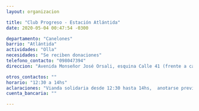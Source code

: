 ```yaml
---
layout: organizacion

title: "Club Progreso - Estación Atlántida"
date: 2020-05-04 00:47:54 -0300

departamento: "Canelones"
barrio: "Atlántida"
actividades: "Olla"
necesidades: "Se reciben donaciones"
telefono_contacto: "098047394"
direccion: "Avenida Monseñor José Orsali, esquina Calle 41 (frente a carnicería progreso)"

otros_contactos: ""
horario: "12:30 a 14hs"
aclaraciones: "Vianda solidaria desde 12:30 hasta 14hs,  anotarse previamente por telefono, llevar recipiente"
cuenta_bancaria: ""

---
```

